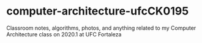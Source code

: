 # computer-architecture-ufcCK0195
Classroom notes, algorithms, photos, and anything related to my Computer Architecture class on 2020.1 at UFC Fortaleza
